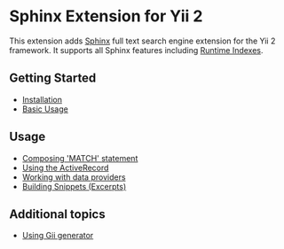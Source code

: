 Sphinx Extension for Yii 2
==========================

This extension adds [Sphinx](http://sphinxsearch.com/docs) full text search engine extension for the Yii 2 framework.
It supports all Sphinx features including [Runtime Indexes](http://sphinxsearch.com/docs/current.html#rt-indexes).

Getting Started
---------------

* [Installation](installation.md)
* [Basic Usage](basic-usage.md)

Usage
-----

* [Composing 'MATCH' statement](usage-match.md)
* [Using the ActiveRecord](usage-ar.md)
* [Working with data providers](usage-data-providers.md)
* [Building Snippets (Excerpts)](usage-snippets.md)

Additional topics
-----------------

* [Using Gii generator](topics-gii.md)
